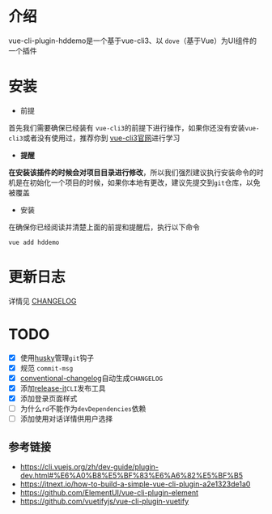 # 介绍
vue-cli-plugin-hddemo是一个基于vue-cli3、以 `dove`（基于Vue）为UI组件的一个插件

# 安装

- 前提

首先我们需要确保已经装有 `vue-cli3`的前提下进行操作，如果你还没有安装`vue-cli3`或者没有使用过，推荐你到 [vue-cli3官网](https://cli.vuejs.org/zh/dev-guide/plugin-dev.html#%E6%A0%B8%E5%BF%83%E6%A6%82%E5%BF%B5)进行学习

- **提醒**

**在安装该插件的时候会对项目目录进行修改**，所以我们强烈建议执行安装命令的时机是在初始化一个项目的时候，如果你本地有更改，建议先提交到`git`仓库，以免被覆盖

- 安装

在确保你已经阅读并清楚上面的前提和提醒后，执行以下命令
```
vue add hddemo
```

# 更新日志

详情见 [CHANGELOG](./CHANGELOG.md)

# TODO
- [x] 使用[husky](https://github.com/typicode/husky)管理`git`钩子
- [x] 规范 `commit-msg`
- [x] [conventional-changelog](https://github.com/conventional-changelog/conventional-changelog)自动生成`CHANGELOG`
- [x] 添加[release-it](https://github.com/release-it/release-it)`CLI`发布工具
- [x] 添加登录页面样式
- [ ] 为什么`rd`不能作为`devDependencies`依赖
- [ ] 添加使用对话详情供用户选择

## 参考链接
- https://cli.vuejs.org/zh/dev-guide/plugin-dev.html#%E6%A0%B8%E5%BF%83%E6%A6%82%E5%BF%B5
- https://itnext.io/how-to-build-a-simple-vue-cli-plugin-a2e1323de1a0
- https://github.com/ElementUI/vue-cli-plugin-element
- https://github.com/vuetifyjs/vue-cli-plugin-vuetify